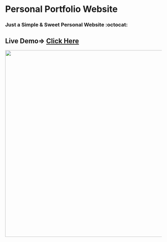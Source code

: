 # Personal Portfolio Website
### Just a Simple &amp; Sweet Personal Website :octocat:

## Live Demo=> <a href="https://sannidhya-kushwaha.github.io/Personal_Portfolio/">Click Here</a>

<img src="https://user-images.githubusercontent.com/73152930/101863014-4a72ba80-3b99-11eb-99b2-e8b9c7aeca38.PNG" width="600">
